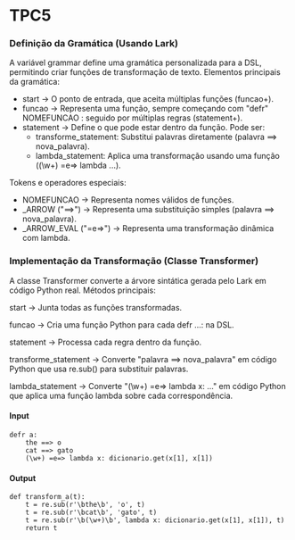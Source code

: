 # TPC5

### Definição da Gramática (Usando Lark)

A variável grammar define uma gramática personalizada para a DSL, permitindo criar funções de transformação de texto.
Elementos principais da gramática:

- start → O ponto de entrada, que aceita múltiplas funções (funcao+).
- funcao → Representa uma função, sempre começando com "defr" NOMEFUNCAO : seguido por múltiplas regras (statement+).
- statement → Define o que pode estar dentro da função. Pode ser:
    - transforme_statement: Substitui palavras diretamente (palavra ==> nova_palavra).
    - lambda_statement: Aplica uma transformação usando uma função ((\w+) =e=> lambda ...).

Tokens e operadores especiais:

- NOMEFUNCAO → Representa nomes válidos de funções.
- _ARROW ("==>") → Representa uma substituição simples (palavra ==> nova_palavra).
- _ARROW_EVAL ("=e=>") → Representa uma transformação dinâmica com lambda.

### Implementação da Transformação (Classe Transformer)

A classe Transformer converte a árvore sintática gerada pelo Lark em código Python real.
Métodos principais:

start → Junta todas as funções transformadas.

funcao → Cria uma função Python para cada defr ...: na DSL.

statement → Processa cada regra dentro da função.

transforme_statement → Converte "palavra ==> nova_palavra" em código Python que usa re.sub() para substituir palavras.

lambda_statement → Converte "(\w+) =e=> lambda x: ..." em código Python que aplica uma função lambda sobre cada correspondência.



#### Input 
```
defr a:
    the ==> o
    cat ==> gato
    (\w+) =e=> lambda x: dicionario.get(x[1], x[1])
```

#### Output

```
def transform_a(t):
    t = re.sub(r'\bthe\b', 'o', t)
    t = re.sub(r'\bcat\b', 'gato', t)
    t = re.sub(r'\b(\w+)\b', lambda x: dicionario.get(x[1], x[1]), t)
    return t
```